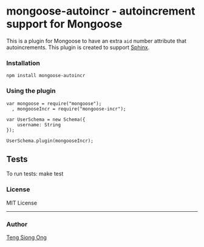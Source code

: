 mongoose-autoincr - autoincrement support for Mongoose
==============

This is a plugin for Mongoose to have an extra `aid` number attribute that autoincrements. This plugin is created to support [Sphinx](http://sphinxsearch.com/).

### Installation
    npm install mongoose-autoincr

### Using the plugin

    var mongoose = require("mongoose");
      , mongooseIncr = require("mongoose-incr");

    var UserSchema = new Schema({
        username: String
    });

    UserSchema.plugin(mongooseIncr);

## Tests
To run tests:
    make test

### License
MIT License

---
### Author
[Teng Siong Ong](https://github.com/siong1987/)